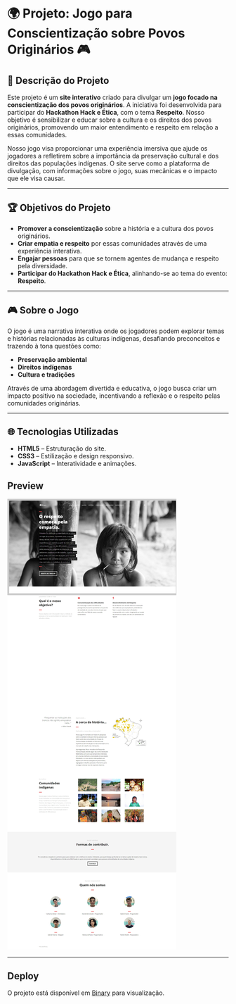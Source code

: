 # 🌍 **Projeto: Jogo para Conscientização sobre Povos Originários** 🎮

## 📜 **Descrição do Projeto**
Este projeto é um **site interativo** criado para divulgar um **jogo focado na conscientização dos povos originários**. A iniciativa foi desenvolvida para participar do **Hackathon Hack e Ética**, com o tema **Respeito**. Nosso objetivo é sensibilizar e educar sobre a cultura e os direitos dos povos originários, promovendo um maior entendimento e respeito em relação a essas comunidades.

Nosso jogo visa proporcionar uma experiência imersiva que ajude os jogadores a refletirem sobre a importância da preservação cultural e dos direitos das populações indígenas. O site serve como a plataforma de divulgação, com informações sobre o jogo, suas mecânicas e o impacto que ele visa causar.

---

## 🏆 **Objetivos do Projeto**
- **Promover a conscientização** sobre a história e a cultura dos povos originários.
- **Criar empatia e respeito** por essas comunidades através de uma experiência interativa.
- **Engajar pessoas** para que se tornem agentes de mudança e respeito pela diversidade.
- **Participar do Hackathon Hack e Ética**, alinhando-se ao tema do evento: **Respeito**.

---

## 🎮 **Sobre o Jogo**
O jogo é uma narrativa interativa onde os jogadores podem explorar temas e histórias relacionadas às culturas indígenas, desafiando preconceitos e trazendo à tona questões como:
- **Preservação ambiental**
- **Direitos indígenas**
- **Cultura e tradições**

Através de uma abordagem divertida e educativa, o jogo busca criar um impacto positivo na sociedade, incentivando a reflexão e o respeito pelas comunidades originárias.

---

## 🌐 **Tecnologias Utilizadas**
- **HTML5** – Estruturação do site.
- **CSS3** – Estilização e design responsivo.
- **JavaScript** – Interatividade e animações.

## Preview

![Binary](https://github.com/sthrmzy/Binary/blob/main/images/preview.jpeg)

---
## Deploy

O projeto está disponível em [Binary](https://sthrmzy.github.io/Binary/) para visualização.


